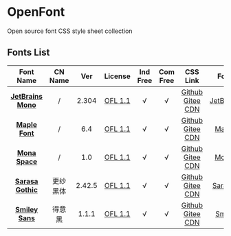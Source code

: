 # OpenFont

Open source font CSS style sheet collection

## Fonts List

|     Font Name      | CN Name | Ver  |                           License                            | Ind Free | Com Free |                           CSS Link                           |            Font Page             |
| :----------------: | :-----: | :--: | :----------------------------------------------------------: |:--------:|:--------:| :----------------------------------------------------------: | :------------------------------: |
| [**JetBrains Mono**](https://github.com/JetBrains/JetBrainsMono) | / | 2.304 | [OFL 1.1](https://github.com/JetBrains/JetBrainsMono/blob/main/OFL.txt) | √ | √ | [Github](https://font.52pika.cf/menu/JetBrainsMono.github.css) [Gitee](https://font.52pika.cf/menu/JetBrainsMono.gitees.css) [CDN](https://font.52pika.cf/menu/JetBrainsMono.123yun.css)| [JetBrainsMono](font/JetBrainsMono) |
| [**Maple Font**](https://github.com/subframe7536/maple-font) | / | 6.4 | [OFL 1.1](https://github.com/subframe7536/maple-font/blob/main/OFL.txt) | √ | √ | [Github](https://font.52pika.cf/menu/MapleMono.github.css) [Gitee](https://font.52pika.cf/menu/MapleMono.gitees.css) [CDN](https://font.52pika.cf/menu/MapleMono.123yun.css)| [MapleMono](font/MapleMono) |
| [**Mona Space**](https://github.com/githubnext/monaspace) | / | 1.0 | [OFL 1.1](https://github.com/githubnext/monaspace/blob/main/LICENSE) | √ | √ | [Github](https://font.52pika.cf/menu/MonaSpace.github.css) [Gitee](https://font.52pika.cf/menu/MonaSpace.gitees.css) [CDN](https://font.52pika.cf/menu/MonaSpace.123yun.css)| [MonaSpace](font/MonaSpace) |
| [**Sarasa Gothic**](https://github.com/be5invis/Sarasa-Gothic) | 更纱黑体 | 2.42.5 | [OFL 1.1](https://github.com/be5invis/Sarasa-Gothic/blob/main/LICENSE) | √ | √ | [Github](https://font.52pika.cf/menu/SarasaGothic.github.css) [Gitee](https://font.52pika.cf/menu/SarasaGothic.gitees.css) [CDN](https://font.52pika.cf/menu/SarasaGothic.123yun.css)| [SarasaGothic](font/SarasaGothic) |
| [**Smiley Sans**](https://github.com/atelier-anchor/smiley-sans) | 得意黑 | 1.1.1 | [OFL 1.1](https://github.com/atelier-anchor/smiley-sans/blob/main/LICENSE) | √ | √ | [Github](https://font.52pika.cf/menu/SmileySans.github.css) [Gitee](https://font.52pika.cf/menu/SmileySans.gitees.css) [CDN](https://font.52pika.cf/menu/SmileySans.123yun.css)| [SmileySans](font/SmileySans) |
